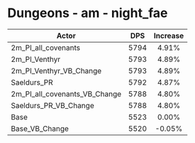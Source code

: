# Dungeons - am - night_fae
| Actor | DPS | Increase |
|---|:---:|:---:|
|2m_PI_all_covenants|5794|4.91%|
|2m_PI_Venthyr|5793|4.89%|
|2m_PI_Venthyr_VB_Change|5793|4.89%|
|Saeldurs_PR|5792|4.87%|
|2m_PI_all_covenants_VB_Change|5788|4.80%|
|Saeldurs_PR_VB_Change|5788|4.80%|
|Base|5523|0.00%|
|Base_VB_Change|5520|-0.05%|
